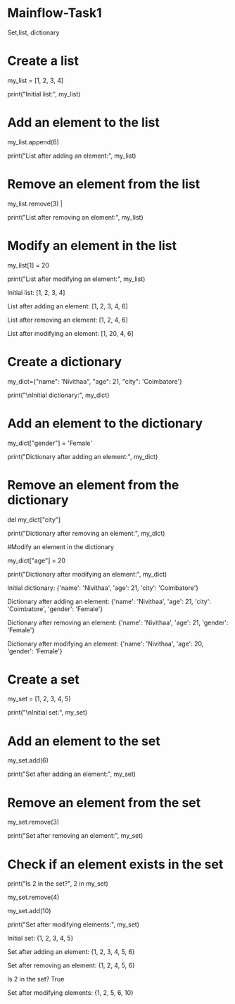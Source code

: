 # Mainflow-Task1
Set,list, dictionary

# Create a list

my_list = [1, 2, 3, 4]

print("Initial list:", my_list)

# Add an element to the list

my_list.append(6)

print("List after adding an element:", my_list)

# Remove an element from the list

my_list.remove(3) |

print("List after removing an element:", my_list)

# Modify an element in the list

my_list[1] = 20

print("List after modifying an element:", my_list)

Initial list: [1, 2, 3, 4]

List after adding an element: [1, 2, 3, 4, 6]

List after removing an element: [1, 2, 4, 6]

List after modifying an element: [1, 20, 4, 6]
# Create a dictionary

my_dict={"name": 'Nivithaa", "age": 21, "city": 'Coimbatore'}

print("\nInitial dictionary:", my_dict)

# Add an element to the dictionary

my_dict["gender"] = 'Female'

print("Dictionary after adding an element:", my_dict)

# Remove an element from the dictionary

del my_dict["city"]

print("Dictionary after removing an element:", my_dict)

#Modify an element in the dictionary

my_dict["age"] = 20

print("Dictionary after modifying an element:", my_dict)

Initial dictionary: {'name': 'Nivithaa', 'age': 21, 'city': 'Coimbatore'}

Dictionary after adding an element: {'name': 'Nivithaa', 'age': 21, 'city': 'Coimbatore', 'gender': 'Female'}

Dictionary after removing an element: {'name': 'Nivithaa', 'age': 21, 'gender': 'Female'}

Dictionary after modifying an element: {'name': 'Nivithaa', 'age': 20, 'gender': 'Female'}

# Create a set

my_set = [1, 2, 3, 4, 5)

print("\nInitial set:", my_set)

# Add an element to the set

my_set.add(6)

print("Set after adding an element:", my_set)

# Remove an element from the set

my_set.remove(3)

print("Set after removing an element:", my_set)

# Check if an element exists in the set

print("Is 2 in the set?", 2 in my_set)

my_set.remove(4)

my_set.add(10)

print("Set after modifying elements:", my_set)

Initial set: {1, 2, 3, 4, 5}

Set after adding an element: {1, 2, 3, 4, 5, 6}

Set after removing an element: {1, 2, 4, 5, 6}

Is 2 in the set? True

Set after modifying elements: {1, 2, 5, 6, 10}

